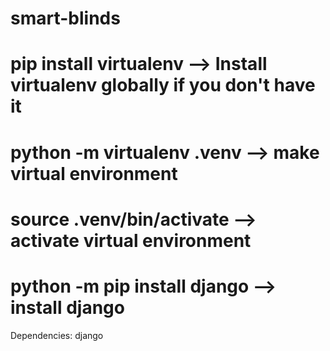 # smart-blinds

# pip install virtualenv --> Install virtualenv globally if you don't have it 
# python -m virtualenv .venv --> make virtual environment
# source .venv/bin/activate --> activate virtual environment 
# python -m pip install django --> install django


Dependencies:
django
